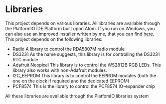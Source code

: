 # Libraries
This project depends on various libraries. All libraries are available through the PlatformIO IDE Platform built upon
Atom. If you run on Windows, you can also use an improved installer written by me, that you can find
[here](https://www.github.com/RedFantom/atom-windows-installer/releases). This project depends on the following
libraries:

- Radio
  A library to control the RDA5807M radio module
- DS3231
  As the name suggests, this library is for controlling the DS3231 RTC module
- Adafruit Neopixel
  This library is to control the WS2812B RGB LEDs. This library also works with non-Adafruit modules.
- I2C_EEPROM
  This library is to control the EEPROM modules (both the one on the clock if required and the dedicated EEPROM)
- PCF8574
  This is the library to control the PCF8574 IO-expander chip

All these libraries are available through the PlatfomIO libraries system
